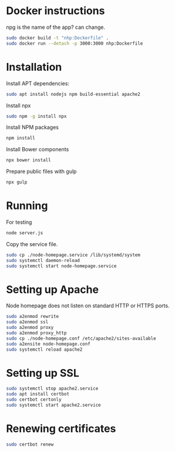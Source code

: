 
# Docker instructions
npg is the name of the app? can change.
```bash
sudo docker build -t "nhp:Dockerfile" .
sudo docker run --detach -p 3000:3000 nhp:Dockerfile
```

# Installation
Install APT dependencies:
```bash
sudo apt install nodejs npm build-essential apache2
```

Install npx
```bash
sudo npm -g install npx
```

Install NPM packages
```bash
npm install
```

Install Bower components
```bash
npx bower install
```

Prepare public files with gulp
```bash
npx gulp
```

# Running
For testing
```bash
node server.js
```

Copy the service file.
```bash
sudo cp ./node-homepage.service /lib/systemd/system
sudo systemctl daemon-reload
sudo systemctl start node-homepage.service
```

# Setting up Apache
Node homepage does not listen on standard HTTP or HTTPS ports.
```bash
sudo a2enmod rewrite
sudo a2enmod ssl
sudo a2enmod proxy
sudo a2enmod proxy_http
sudo cp ./node-homepage.conf /etc/apache2/sites-available
sudo a2ensite node-homepage.conf
sudo systemctl reload apache2
```

# Setting up SSL
```bash
sudo systemctl stop apache2.service
sudo apt install certbot
sudo certbot certonly
sudo systemctl start apache2.service
```

# Renewing certificates
```bash
sudo certbot renew
```

